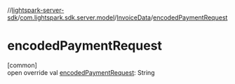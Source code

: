 //[lightspark-server-sdk](../../../index.md)/[com.lightspark.sdk.server.model](../index.md)/[InvoiceData](index.md)/[encodedPaymentRequest](encoded-payment-request.md)

# encodedPaymentRequest

[common]\
open override val [encodedPaymentRequest](encoded-payment-request.md): String
